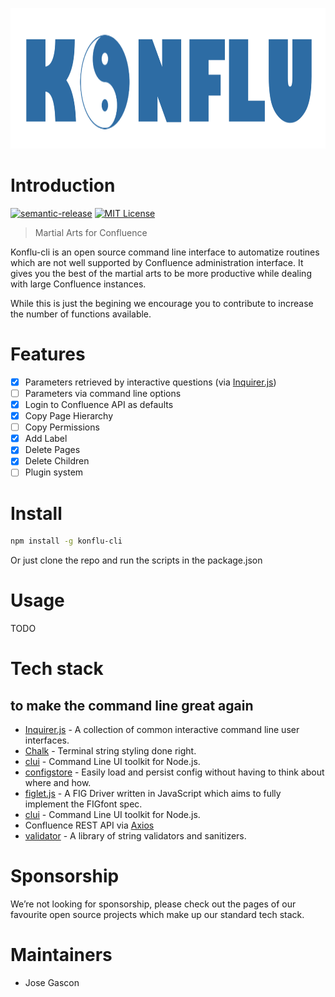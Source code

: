 [<div style="text-align:center"><img src="https://raw.githubusercontent.com/Sanofi-IADC/konflu-cli/master/konflu-cli.png" height=225></div>](<(https://sanofi-iadc.github.io/konflu-cli/)>)

# Introduction

[![semantic-release][semantic-release-shield]][semantic-release-url]
[![MIT License][license-shield]][license-url]

> Martial Arts for Confluence

Konflu-cli is an open source command line interface to automatize routines which are not well supported by Confluence administration interface. It gives you the best of the martial arts to be more productive while dealing with large Confluence instances.

While this is just the begining we encourage you to contribute to increase the number of functions available.

# Features

- [x] Parameters retrieved by interactive questions (via [Inquirer.js](https://github.com/SBoudrias/Inquirer.js))
- [ ] Parameters via command line options
- [x] Login to Confluence API as defaults
- [x] Copy Page Hierarchy
- [ ] Copy Permissions
- [x] Add Label
- [x] Delete Pages
- [x] Delete Children
- [ ] Plugin system

# Install

```sh
npm install -g konflu-cli
```

Or just clone the repo and run the scripts in the package.json

# Usage

TODO

# Tech stack

## to make the command line great again

- [Inquirer.js](https://github.com/SBoudrias/Inquirer.js) - A collection of common interactive command line user interfaces.
- [Chalk](https://github.com/chalk/chalk) - Terminal string styling done right.
- [clui](https://github.com/nathanpeck/clui) - Command Line UI toolkit for Node.js.
- [configstore](https://github.com/yeoman/configstore) - Easily load and persist config without having to think about where and how.
- [figlet.js](https://github.com/patorjk/figlet.js) - A FIG Driver written in JavaScript which aims to fully implement the FIGfont spec.
- [clui](https://github.com/nathanpeck/clui) - Command Line UI toolkit for Node.js.
- Confluence REST API via [Axios](https://github.com/axios/axios)
- [validator](https://github.com/validatorjs/validator.js) - A library of string validators and sanitizers.

# Sponsorship

We’re not looking for sponsorship, please check out the pages of our favourite open source projects which make up our standard tech stack.

# Maintainers

- Jose Gascon

[semantic-release-shield]: https://img.shields.io/badge/%20%20%F0%9F%93%A6%F0%9F%9A%80-semantic--release-e10079.svg
[semantic-release-url]: https://github.com/Sanofi-IADC/konflu-cli/releases
[license-shield]: https://img.shields.io/badge/License-MIT-green.svg
[license-url]: https://github.com/Sanofi-IADC/konflu-cli/blob/master/LICENSE
